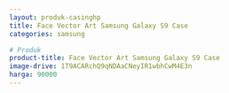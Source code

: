 ```yaml
---
layout: produk-casinghp
title: Face Vector Art Samsung Galaxy S9 Case
categories: samsung

# Produk
product-title: Face Vector Art Samsung Galaxy S9 Case
image-drive: 1T9ACARchQ9qNDAaCNeyIR1wbhCwM4E3n
harga: 90000
---
```

